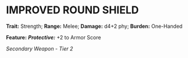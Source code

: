 ﻿# IMPROVED ROUND SHIELD

**Trait:** Strength; **Range:** Melee; **Damage:** d4+2 phy; **Burden:** One-Handed

**Feature:** ***Protective:*** +2 to Armor Score

*Secondary Weapon - Tier 2*
